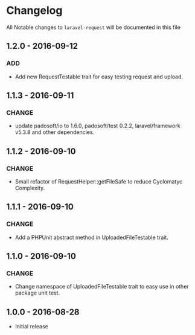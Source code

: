 # Changelog

All Notable changes to `laravel-request` will be documented in this file

## 1.2.0 - 2016-09-12
### ADD
- Add new RequestTestable trait for easy testing request and upload.

## 1.1.3 - 2016-09-11
### CHANGE
- update padosoft/io to 1.6.0, padosoft/test 0.2.2, laravel/framework v5.3.8 and other dependencies.

## 1.1.2 - 2016-09-10
### CHANGE
- Small refactor of RequestHelper::getFileSafe to reduce Cyclomatyc Complexity.

## 1.1.1 - 2016-09-10
### CHANGE
- Add a PHPUnit abstract method in UploadedFileTestable trait.

## 1.1.0 - 2016-09-10
### CHANGE
- Change namespace of UploadedFileTestable trait to easy use in other package unit test.

## 1.0.0 - 2016-08-28

- Initial release
